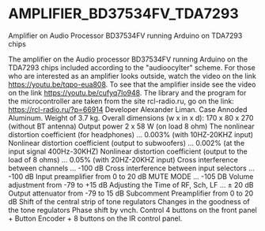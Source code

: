 # AMPLIFIER_BD37534FV_TDA7293
Amplifier on Audio Processor BD37534FV running Arduino on TDA7293 chips

The amplifier on the Audio processor BD37534FV running Arduino on the TDA7293 chips included according to the "audioocylter" scheme. For those who are interested as an amplifier looks outside, watch the video on the link
https://youtu.be/tqpo-eua808.
To see that the amplifier inside see the video on the link
https://youtu.be/cufyq7lo948.
The library and the program for the microcontroller are taken from the site rcl-radio.ru, go on the link: https://rcl-radio.ru/?p=66914 Developer Alexander Liman.
Case Annoded Aluminum.
Weight of 3.7 kg.
Overall dimensions (w x in x d): 170 x 80 x 270 (without BT antenna)
Output power 2 x 58 W (on load 8 ohm)
The nonlinear distortion coefficient (for headphones) ... 0.003% (with 10HZ-20KHZ input)
Nonlinear distortion coefficient (output to subwoofers) ... 0.002% (at the input signal 400Hz-30KHZ)
Nonlinear distortion coefficient (output to the load of 8 ohms) ... 0.05% (with 20HZ-20KHZ input)
Cross interference between channels ... -100 dB
Cross interference between input selectors ... -100 dB
Input preamplifier from 0 to 20 dB
MUTE MODE ... -105 DB
Volume adjustment from -79 to +15 dB
Adjusting the Time of RF, Sch, LF ... ± 20 dB
Output attenuator from -79 to 15 dB
Subcomment Preamplifier from 0 to 20 dB
Shift of the central strip of tone regulators
Changes in the goodness of the tone regulators
Phase shift by vnch.
Control 4 buttons on the front panel + Button Encoder + 8 buttons on the IR control panel.

